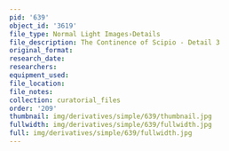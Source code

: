 ```yaml
---
pid: '639'
object_id: '3619'
file_type: Normal Light Images›Details
file_description: The Continence of Scipio - Detail 3
original_format:
research_date:
researchers:
equipment_used:
file_location:
file_notes:
collection: curatorial_files
order: '209'
thumbnail: img/derivatives/simple/639/thumbnail.jpg
fullwidth: img/derivatives/simple/639/fullwidth.jpg
full: img/derivatives/simple/639/fullwidth.jpg
---
```

